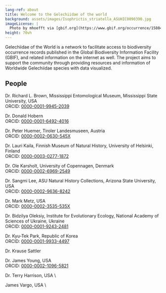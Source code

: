 ```yaml
---
lang-ref: about
title: Welcome to the Gelechiidae of the world
background: assets/images/Isophrictis_striatella_ASUHIC0090390.jpg
imageLicense: |
  Photo by mhoefft via [gbif.org](https://www.gbif.org/occurrence/1580487687)
height: 70vh
---
```



Gelechiidae of the World is a network to facilitate access to biodiversity occurrence records published in the Global Biodiversity Information Facility (GBIF), and related information on the internet as well. The project aims to support the community through providing resources and information of Worldwide Gelechiidae species with data visualized.

## People

Dr. Richard L. Brown, Mississippi Entomological Museum, Mississippi State University, USA \
ORCID: [0000-0001-9945-2039](https://orcid.org/0000-0001-9945-2039)

Dr. Donald Hobern \
ORCID: [0000-0001-6492-4016](https://orcid.org/0000-0001-6492-4016)

Dr. Peter Huemer, Tiroler Landesmuseen, Austria \
ORCID: [0000-0002-0630-545X](https://orcid.org/0000-0002-0630-545X)

Dr. Lauri Kaila, Finnish Museum of Natural History, University of Helsinki, Finland \
ORCID: [0000-0003-0277-1872](https://orcid.org/0000-0003-0277-1872)

Dr. Ole Karsholt, University of Copennagen, Denmark \
ORCID: [0000-0002-6969-2549](https://orcid.org/0000-0002-6969-2549)

Dr. Sangmi Lee, ASU Natural History Collections, Arizona State University, USA \
ORCID: [0000-0002-9636-8242](http://orcid.org/0000-0002-9636-8242)

Dr. Mark Metz, USA \
ORCID: [0000-0002-3535-535X](https://orcid.org/0000-0002-3535-535X)

Dr. Bidzilya Oleksiy, Institute for Evolutionary Ecology, National Academy of Sciences of Ukraine, Ukraine \
ORCID: [0000-0001-9243-2481](https://orcid.org/0000-0001-9243-2481)

Dr. Kyu-Tek Park, Republic of Korea \
ORCID: [0000-0001-9933-4497](https://orcid.org/0000-0001-9933-4497)

Dr. Krause Sattler

Dr. James Young, USA \
ORCID: [0000-0002-1096-5821](https://orcid.org/0000-0002-1096-5821)

Dr. Terry Harrison, USA \

James Vargo, USA \

